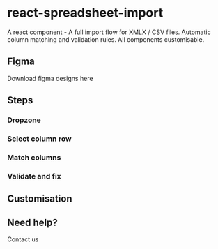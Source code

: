 # react-spreadsheet-import

A react component - A full import flow for XMLX / CSV files. Automatic column matching and validation rules.
All components customisable.

## Figma
Download figma designs here

## Steps
### Dropzone
### Select column row
### Match columns
### Validate and fix

## Customisation

## Need help?
Contact us